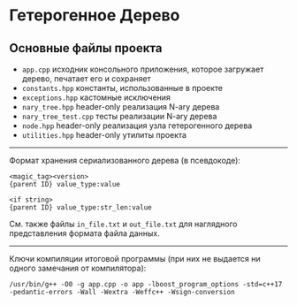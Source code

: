 # Гетерогенное Дерево

## Основные файлы проекта
* `app.cpp` исходник консольного приложения, которое загружает дерево, печатает его и сохраняет 
* `constants.hpp` константы, использованные в проекте 
* `exceptions.hpp` кастомные исключения
* `nary_tree.hpp` header-only реализация N-ary дерева
* `nary_tree_test.cpp` тесты реализации N-ary дерева
* `node.hpp` header-only реализация узла гетерогенного дерева
* `utilities.hpp` header-only утилиты проекта

----------

Формат хранения сериализованного дерева (в псевдокоде):
```
<magic_tag><version>
{parent ID} value_type:value

<if string>
{parent ID} value_type:str_len:value
```
См. также файлы `in_file.txt` и `out_file.txt` для наглядного представления формата файла данных.

----------
Ключи компиляции итоговой программы (при них не выдается ни одного замечания от компилятора):
```
/usr/bin/g++ -O0 -g app.cpp -o app -lboost_program_options -std=c++17 -pedantic-errors -Wall -Wextra -Weffc++ -Wsign-conversion
```